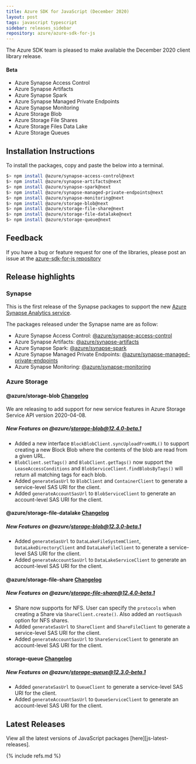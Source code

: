 ```yaml
---
title: Azure SDK for JavaScript (December 2020)
layout: post
tags: javascript typescript
sidebar: releases_sidebar
repository: azure/azure-sdk-for-js
---
```


The Azure SDK team is pleased to make available the December 2020 client library release.

#### Beta

- Azure Synapse Access Control
- Azure Synapse Artifacts
- Azure Synapse Spark
- Azure Synapse Managed Private Endpoints
- Azure Synapse Monitoring
- Azure Storage Blob
- Azure Storage File Shares
- Azure Storage Files Data Lake
- Azure Storage Queues

## Installation Instructions

To install the packages, copy and paste the below into a terminal.

```bash
$> npm install @azure/synapse-access-control@next
$> npm install @azure/synapse-artifacts@next
$> npm install @azure/synapse-spark@next
$> npm install @azure/synapse-managed-private-endpoints@next
$> npm install @azure/synapse-monitoring@next
$> npm install @azure/storage-blob@next
$> npm install @azure/storage-file-share@next
$> npm install @azure/storage-file-datalake@next
$> npm install @azure/storage-queue@next
```

## Feedback

If you have a bug or feature request for one of the libraries, please post an issue at the [azure-sdk-for-js repository](https://github.com/azure/azure-sdk-for-js/issues)

## Release highlights

### Synapse

This is the first release of the Synapse packages to support the new [Azure Synapse Analytics service](https://azure.microsoft.com/en-us/services/synapse-analytics/).

The packages released under the Synapse name are as follow:

- Azure Synapse Access Control: [@azure/synapse-access-control](https://www.npmjs.com/package/@azure/synapse-access-control/v/1.0.0-beta.1)
- Azure Synapse Artifacts: [@azure/synapse-artifacts](https://www.npmjs.com/package/@azure/synapse-artifacts/v/1.0.0-beta.1)
- Azure Synapse Spark: [@azure/synapse-spark](https://www.npmjs.com/package/@azure/synapse-spark/v/1.0.0-beta.1)
- Azure Synapse Managed Private Endpoints: [@azure/synapse-managed-private-endpoints](https://www.npmjs.com/package/@azure/synapse-managed-private-endpoints/v/1.0.0-beta.1)
- Azure Synapse Monitoring: [@azure/synapse-monitoring](https://www.npmjs.com/package/@azure/synapse-monitoring/v/1.0.0-beta.1)

### Azure Storage

#### @azure/storage-blob [Changelog](https://github.com/Azure/azure-sdk-for-js/blob/main/sdk/storage/storage-blob/CHANGELOG.md)

We are releasing to add support for new service features in Azure Storage Service API version 2020-04-08.

##### New Features on @azure/storage-blob@12.4.0-beta.1

- Added a new interface `BlockBlobClient.syncUploadFromURL()` to support creating a new Block Blob where the contents of the blob are read from a given URL.
- `BlobClient.setTags()` and `BlobClient.getTags()` now support the `LeaseAccessConditions` and `BlobServiceClient.findBlobsByTags()` will return all matching tags for each blob.
- Added `generateSasUrl` to `BlobClient` and `ContainerClient` to generate a service-level SAS URI for the client.
- Added `generateAccountSasUrl` to `BlobServiceClient` to generate an account-level SAS URI for the client.

#### @azure/storage-file-datalake [Changelog](https://github.com/Azure/azure-sdk-for-js/blob/main/sdk/storage/storage-file-datalake/CHANGELOG.md)

##### New Features on @azure/storage-blob@12.3.0-beta.1

- Added `generateSasUrl` to `DataLakeFileSystemClient`, `DataLakeDirectoryClient` and `DataLakeFileClient` to generate a service-level SAS URI for the client.
- Added `generateAccountSasUrl` to `DataLakeServiceClient` to generate an account-level SAS URI for the client.

#### @azure/storage-file-share [Changelog](https://github.com/Azure/azure-sdk-for-js/blob/main/sdk/storage/storage-file-share/CHANGELOG.md)

##### New Features on @azure/storage-file-share@12.4.0-beta.1

- Share now supports for NFS. User can specify the `protocols` when creating a Share via `ShareClient.create()`. Also added an `rootSquash` option for NFS shares.
- Added `generateSasUrl` to `ShareClient` and `ShareFileClient` to generate a service-level SAS URI for the client.
- Added `generateAccountSasUrl` to `ShareServiceClient` to generate an account-level SAS URI for the client.

#### storage-queue [Changelog](https://github.com/Azure/azure-sdk-for-js/blob/main/sdk/storage/storage-queue/CHANGELOG.md)

##### New Features on @azure/storage-queue@12.3.0-beta.1
- Added `generateSasUrl` to `QueueClient` to generate a service-level SAS URI for the client.
- Added `generateAccountSasUrl` to `QueueServiceClient` to generate an account-level SAS URI for the client.

## Latest Releases

View all the latest versions of JavaScript packages [here][js-latest-releases].

{% include refs.md %}